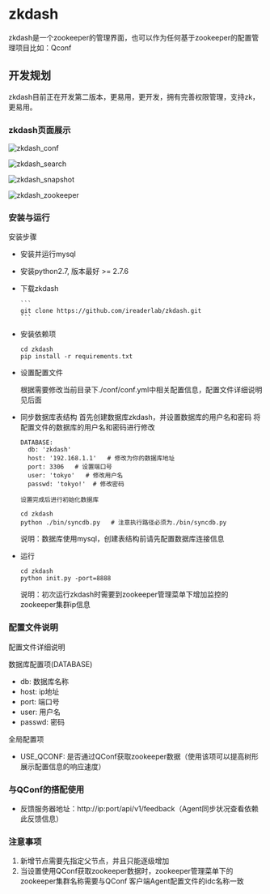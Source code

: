 # zkdash

zkdash是一个zookeeper的管理界面，也可以作为任何基于zookeeper的配置管理项目比如：Qconf

## 开发规划
zkdash目前正在开发第二版本，更易用，更开发，拥有完善权限管理，支持zk，更易用。

### zkdash页面展示

![zkdash_conf](docs/images/zkdash_conf.jpg)

![zkdash_search](docs/images/zkdash_search.jpg)

![zkdash_snapshot](docs/images/zkdash_snapshot.jpg)

![zkdash_zookeeper](docs/images/zkdash_zookeeper.jpg)


### 安装与运行
安装步骤

 - 安装并运行mysql
 
 - 安装python2.7, 版本最好 >= 2.7.6

 - 下载zkdash
 
       ```
       git clone https://github.com/ireaderlab/zkdash.git
       ```

 - 安装依赖项

    ```
    cd zkdash
    pip install -r requirements.txt
    ```

 - 设置配置文件
 
 	根据需要修改当前目录下./conf/conf.yml中相关配置信息，配置文件详细说明见后面

 - 同步数据库表结构
      首先创建数据库zkdash，并设置数据库的用户名和密码
      将配置文件的数据库的用户名和密码进行修改
      ```
      DATABASE:
        db: 'zkdash'
        host: '192.168.1.1'   # 修改为你的数据库地址
        port: 3306   # 设置端口号
        user: 'tokyo'   # 修改用户名
        passwd: 'tokyo!'  # 修改密码
      ```
       设置完成后进行初始化数据库
 	```
 	cd zkdash
 	python ./bin/syncdb.py   # 注意执行路径必须为./bin/syncdb.py
	```
	说明：数据库使用mysql，创建表结构前请先配置数据库连接信息

 - 运行

	```
	cd zkdash
	python init.py -port=8888
	```
	说明：初次运行zkdash时需要到zookeeper管理菜单下增加监控的zookeeper集群ip信息


### 配置文件说明
配置文件详细说明

数据库配置项(DATABASE)

 - db: 数据库名称
 - host: ip地址
 - port: 端口号
 - user: 用户名
 - passwd: 密码

全局配置项

 - USE_QCONF: 是否通过QConf获取zookeeper数据（使用该项可以提高树形展示配置信息的响应速度）


### 与QConf的搭配使用

 - 反馈服务器地址：http://ip:port/api/v1/feedback（Agent同步状况查看依赖此反馈信息）


### 注意事项
 1. 新增节点需要先指定父节点，并且只能逐级增加
 2. 当设置使用QConf获取zookeeper数据时，zookeeper管理菜单下的zookeeper集群名称需要与QConf
    客户端Agent配置文件的idc名称一致
